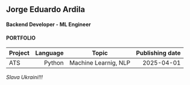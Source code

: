 ## Jorge Eduardo Ardila
#### Backend Developer - ML Engineer
#### PORTFOLIO

| Project | Language | Topic | Publishing date |
|:--|--:|:--:|--:|
| ATS | Python | Machine Learnig, NLP | 2025-04-01 |



_*Slava Ukraini!!!*_
